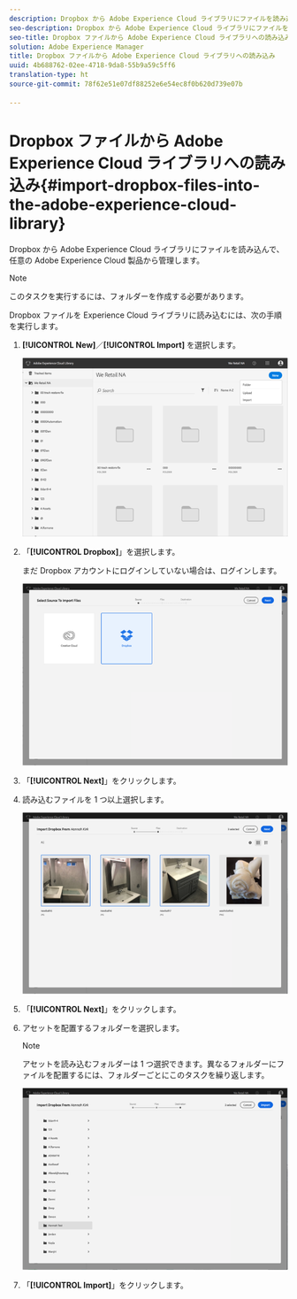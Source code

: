 ```yaml
---
description: Dropbox から Adobe Experience Cloud ライブラリにファイルを読み込んで、任意の Adobe Experience Cloud 製品から管理します。
seo-description: Dropbox から Adobe Experience Cloud ライブラリにファイルを読み込んで、任意の Adobe Experience Cloud 製品から管理します。
seo-title: Dropbox ファイルから Adobe Experience Cloud ライブラリへの読み込み
solution: Adobe Experience Manager
title: Dropbox ファイルから Adobe Experience Cloud ライブラリへの読み込み
uuid: 4b688762-02ee-4718-9da8-55b9a59c5ff6
translation-type: ht
source-git-commit: 78f62e51e07df88252e6e54ec8f0b620d739e07b

---
```



# Dropbox ファイルから Adobe Experience Cloud ライブラリへの読み込み{#import-dropbox-files-into-the-adobe-experience-cloud-library}

Dropbox から Adobe Experience Cloud ライブラリにファイルを読み込んで、任意の Adobe Experience Cloud 製品から管理します。

>[!NOTE]
>
>このタスクを実行するには、フォルダーを作成する必要があります。

Dropbox ファイルを Experience Cloud ライブラリに読み込むには、次の手順を実行します。

1. **[!UICONTROL New]**／**[!UICONTROL Import]** を選択します。

   ![](assets/library_new_folder_upload.png)

1. 「**[!UICONTROL Dropbox]**」を選択します。

   まだ Dropbox アカウントにログインしていない場合は、ログインします。

   ![](assets/library_import_db.png)

1. 「**[!UICONTROL Next]**」をクリックします。
1. 読み込むファイルを 1 つ以上選択します。

   ![](assets/library_import_db_files_selected.png)

1. 「**[!UICONTROL Next]**」をクリックします。
1. アセットを配置するフォルダーを選択します。

   >[!NOTE]
   >
   >アセットを読み込むフォルダーは 1 つ選択できます。異なるフォルダーにファイルを配置するには、フォルダーごとにこのタスクを繰り返します。

   ![](assets/library_import_db_folder_select.png)

1. 「**[!UICONTROL Import]**」をクリックします。

